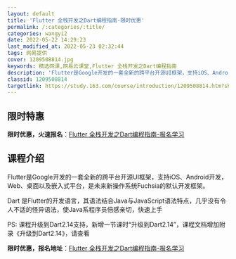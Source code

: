 ```yaml
---
layout: default
title: 'Flutter 全栈开发之Dart编程指南-限时优惠'
permalink: /:categories/:title/
categories: wangyi2
date: 2022-05-22 14:29:23
last_modified_at: 2022-05-23 02:32:44
tags: 网易提供
cover: 1209508814.jpg
keywords: 精选网课,网易云课堂,Flutter 全栈开发之Dart编程指南
description: 'Flutter是Google开发的一套全新的跨平台开源UI框架，支持iOS、Android开发，Web、桌面以及嵌入式平'
classid: 1209508814
targetlink: https://study.163.com/course/introduction/1209508814.htm?share=1&shareId=1025206652&utm_campaign=share&utm_medium=iphoneShare&utm_source=&utm_u=1025206652
---
```


## 限时特惠

**限时优惠，火速报名**：[Flutter 全栈开发之Dart编程指南-报名学习](https://study.163.com/course/introduction/1209508814.htm?share=1&shareId=1025206652&utm_campaign=share&utm_medium=iphoneShare&utm_source=&utm_u=1025206652)

## 课程介绍

Flutter是Google开发的一套全新的跨平台开源UI框架，支持iOS、Android开发，Web、桌面以及嵌入式平台，是未来新操作系统Fuchsia的默认开发框架。



Dart 是Flutter的开发语言，其语法结合Java与JavaScript语法特点，几乎没有令人不适的怪异语法，使Java系程序员倍感亲切，快速上手

PS: 课程升级到Dart2.14支持，新增一节课时“升级到Dart2.14”，课程文档增加附录《升级到Dart2.14》，请查看

**限时优惠，报名地址**：[Flutter 全栈开发之Dart编程指南-报名学习](https://study.163.com/course/introduction/1209508814.htm?share=1&shareId=1025206652&utm_campaign=share&utm_medium=iphoneShare&utm_source=&utm_u=1025206652)


